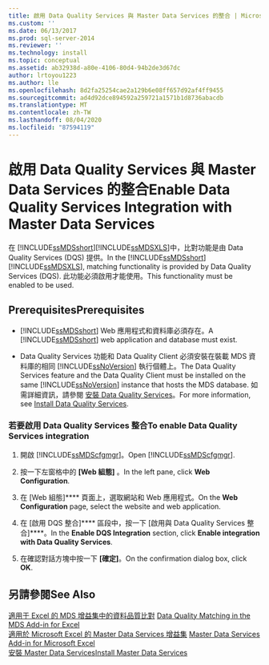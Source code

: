 ```yaml
---
title: 啟用 Data Quality Services 與 Master Data Services 的整合 | Microsoft Docs
ms.custom: ''
ms.date: 06/13/2017
ms.prod: sql-server-2014
ms.reviewer: ''
ms.technology: install
ms.topic: conceptual
ms.assetid: ab32938d-a80e-4106-80d4-94b2de3d67dc
author: lrtoyou1223
ms.author: lle
ms.openlocfilehash: 8d2fa25254cae2a129b6e08ff657d92af4ff9455
ms.sourcegitcommit: ad4d92dce894592a259721a1571b1d8736abacdb
ms.translationtype: MT
ms.contentlocale: zh-TW
ms.lasthandoff: 08/04/2020
ms.locfileid: "87594119"
---
```

# <a name="enable-data-quality-services-integration-with-master-data-services"></a><span data-ttu-id="3b95a-102">啟用 Data Quality Services 與 Master Data Services 的整合</span><span class="sxs-lookup"><span data-stu-id="3b95a-102">Enable Data Quality Services Integration with Master Data Services</span></span>
  <span data-ttu-id="3b95a-103">在 [!INCLUDE[ssMDSshort](../../includes/ssmdsshort-md.md)][!INCLUDE[ssMDSXLS](../../includes/ssmdsxls-md.md)]中，比對功能是由 Data Quality Services (DQS) 提供。</span><span class="sxs-lookup"><span data-stu-id="3b95a-103">In the [!INCLUDE[ssMDSshort](../../includes/ssmdsshort-md.md)][!INCLUDE[ssMDSXLS](../../includes/ssmdsxls-md.md)], matching functionality is provided by Data Quality Services (DQS).</span></span> <span data-ttu-id="3b95a-104">此功能必須啟用才能使用。</span><span class="sxs-lookup"><span data-stu-id="3b95a-104">This functionality must be enabled to be used.</span></span>  
  
## <a name="prerequisites"></a><span data-ttu-id="3b95a-105">Prerequisites</span><span class="sxs-lookup"><span data-stu-id="3b95a-105">Prerequisites</span></span>  
  
-   <span data-ttu-id="3b95a-106">[!INCLUDE[ssMDSshort](../../includes/ssmdsshort-md.md)] Web 應用程式和資料庫必須存在。</span><span class="sxs-lookup"><span data-stu-id="3b95a-106">A [!INCLUDE[ssMDSshort](../../includes/ssmdsshort-md.md)] web application and database must exist.</span></span>  
  
-   <span data-ttu-id="3b95a-107">Data Quality Services 功能和 Data Quality Client 必須安裝在裝載 MDS 資料庫的相同 [!INCLUDE[ssNoVersion](../../includes/ssnoversion-md.md)] 執行個體上。</span><span class="sxs-lookup"><span data-stu-id="3b95a-107">The Data Quality Services feature and the Data Quality Client must be installed on the same [!INCLUDE[ssNoVersion](../../includes/ssnoversion-md.md)] instance that hosts the MDS database.</span></span> <span data-ttu-id="3b95a-108">如需詳細資訊，請參閱 [安裝 Data Quality Services](../../data-quality-services/install-windows/install-data-quality-services.md)。</span><span class="sxs-lookup"><span data-stu-id="3b95a-108">For more information, see [Install Data Quality Services](../../data-quality-services/install-windows/install-data-quality-services.md).</span></span>  
  
### <a name="to-enable-data-quality-services-integration"></a><span data-ttu-id="3b95a-109">若要啟用 Data Quality Services 整合</span><span class="sxs-lookup"><span data-stu-id="3b95a-109">To enable Data Quality Services integration</span></span>  
  
1.  <span data-ttu-id="3b95a-110">開啟 [!INCLUDE[ssMDScfgmgr](../../includes/ssmdscfgmgr-md.md)]。</span><span class="sxs-lookup"><span data-stu-id="3b95a-110">Open [!INCLUDE[ssMDScfgmgr](../../includes/ssmdscfgmgr-md.md)].</span></span>  
  
2.  <span data-ttu-id="3b95a-111">按一下左窗格中的 **[Web 組態]** 。</span><span class="sxs-lookup"><span data-stu-id="3b95a-111">In the left pane, click **Web Configuration**.</span></span>  
  
3.  <span data-ttu-id="3b95a-112">在 [Web 組態]\*\*\*\* 頁面上，選取網站和 Web 應用程式。</span><span class="sxs-lookup"><span data-stu-id="3b95a-112">On the **Web Configuration** page, select the website and web application.</span></span>  
  
4.  <span data-ttu-id="3b95a-113">在 [啟用 DQS 整合]\*\*\*\* 區段中，按一下 [啟用與 Data Quality Services 整合]\*\*\*\*。</span><span class="sxs-lookup"><span data-stu-id="3b95a-113">In the **Enable DQS Integration** section, click **Enable integration with Data Quality Services**.</span></span>  
  
5.  <span data-ttu-id="3b95a-114">在確認對話方塊中按一下 **[確定]**。</span><span class="sxs-lookup"><span data-stu-id="3b95a-114">On the confirmation dialog box, click **OK**.</span></span>  
  
## <a name="see-also"></a><span data-ttu-id="3b95a-115">另請參閱</span><span class="sxs-lookup"><span data-stu-id="3b95a-115">See Also</span></span>  
 <span data-ttu-id="3b95a-116">[適用于 Excel 的 MDS 增益集中的資料品質比對](../microsoft-excel-add-in/data-quality-matching-in-the-mds-add-in-for-excel.md) </span><span class="sxs-lookup"><span data-stu-id="3b95a-116">[Data Quality Matching in the MDS Add-in for Excel](../microsoft-excel-add-in/data-quality-matching-in-the-mds-add-in-for-excel.md) </span></span>  
 <span data-ttu-id="3b95a-117">[適用於 Microsoft Excel 的 Master Data Services 增益集](../microsoft-excel-add-in/master-data-services-add-in-for-microsoft-excel.md) </span><span class="sxs-lookup"><span data-stu-id="3b95a-117">[Master Data Services Add-in for Microsoft Excel](../microsoft-excel-add-in/master-data-services-add-in-for-microsoft-excel.md) </span></span>  
 [<span data-ttu-id="3b95a-118">安裝 Master Data Services</span><span class="sxs-lookup"><span data-stu-id="3b95a-118">Install Master Data Services</span></span>](install-master-data-services.md)  
  
  
